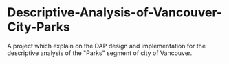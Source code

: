 # Descriptive-Analysis-of-Vancouver-City-Parks
A project which explain on the DAP design and implementation for the descriptive analysis of the "Parks" segment of city of Vancouver.
